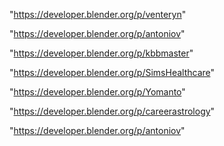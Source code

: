 "https://developer.blender.org/p/venteryn"

"https://developer.blender.org/p/antoniov"

 
"https://developer.blender.org/p/kbbmaster"


"https://developer.blender.org/p/SimsHealthcare"


"https://developer.blender.org/p/Yomanto"


"https://developer.blender.org/p/careerastrology"


"https://developer.blender.org/p/antoniov"


 
